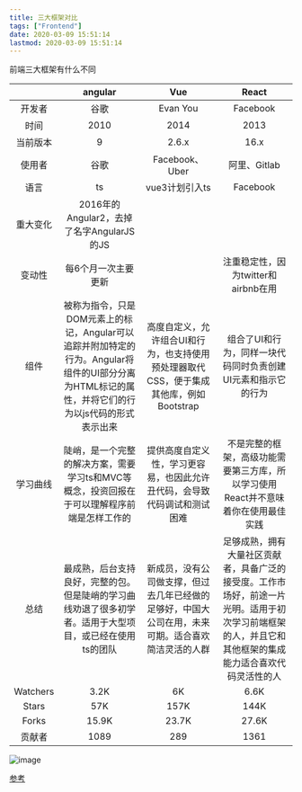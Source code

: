 ```yaml
---
title: 三大框架对比
tags: ["Frontend"]
date: 2020-03-09 15:51:14
lastmod: 2020-03-09 15:51:14
---
```


前端三大框架有什么不同

<!--more-->

|  | angular | Vue | React |
| :---: | :---: | :---: | :---: |
| 开发者 | 谷歌 | Evan You | Facebook |
| 时间 | 2010 | 2014 | 2013 |
| 当前版本 | 9 | 2.6.x | 16.x |
| 使用者 | 谷歌 | Facebook、Uber | 阿里、Gitlab |
| 语言 | ts | vue3计划引入ts | Facebook |
| 重大变化 | 2016年的Angular2，去掉了名字AngularJS的JS |  |  |
| 变动性 | 每6个月一次主要更新 |  | 注重稳定性，因为twitter和airbnb在用 |
| 组件 | 被称为指令，只是DOM元素上的标记，Angular可以追踪并附加特定的行为。Angular将组件的UI部分分离为HTML标记的属性，并将它们的行为以js代码的形式表示出来 | 高度自定义，允许组合UI和行为，也支持使用预处理器取代CSS，便于集成其他库，例如Bootstrap | 组合了UI和行为，同样一块代码同时负责创建UI元素和指示它的行为 |
| 学习曲线 | 陡峭，是一个完整的解决方案，需要学习ts和MVC等概念，投资回报在于可以理解程序前端是怎样工作的 | 提供高度自定义性，学习更容易，也因此允许丑代码，会导致代码调试和测试困难 | 不是完整的框架，高级功能需要第三方库，所以学习使用React并不意味着你在使用最佳实践 |
| 总结 | 最成熟，后台支持良好，完整的包。但是陡峭的学习曲线劝退了很多初学者。适用于大型项目，或已经在使用ts的团队 | 新成员，没有公司做支撑，但过去几年已经做的足够好，中国大公司在用，未来可期。适合喜欢简洁灵活的人群 | 足够成熟，拥有大量社区贡献者，具备广泛的接受度。工作市场好，前途一片光明。适用于初次学习前端框架的人，并且它和其他框架的集成能力适合喜欢代码灵活性的人 |
| Watchers | 3.2K | 6K | 6.6K |
| Stars | 57K | 157K | 144K |
| Forks | 15.9K | 23.7K | 27.6K |
| 贡献者 | 1089 | 289 | 1361 |

![image](https://user-images.githubusercontent.com/23159565/80953949-0f542000-8e2f-11ea-95a5-b6aef13fa37f.png)

[参考](https://www.codeinwp.com/blog/angular-vs-vue-vs-react/)
